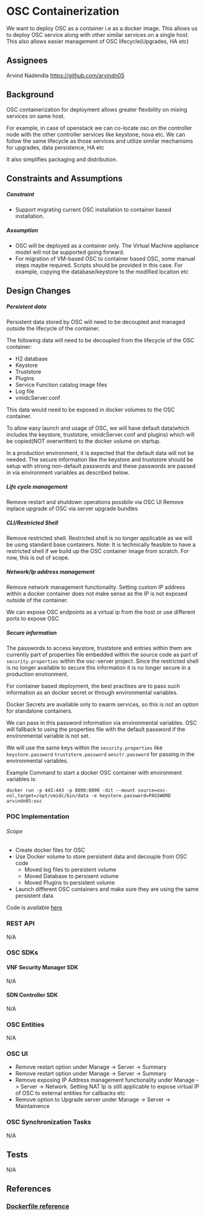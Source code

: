 # OSC Containerization

We want to deploy OSC as a container i.e as a docker image. This allows us to deploy OSC service along with other similar services on a single host. This also allows easier management of OSC lifecycle(Upgrades, HA etc)

## Assignees
Arvind Nadendla https://github.com/arvindn05

## Background

OSC containerization for deployment allows greater flexibility on mixing services on same host.

For example, in case of openstack we can co-locate osc on the controller node with the other controller services like keystone, nova etc. We can follow the same lifecycle as those services and utilize similar mechanisms for upgrades, data persistence, HA etc

It also simplifies packaging and distribution.

## Constraints and Assumptions

##### Constraint
- Support migrating current OSC installation to container based installation.

##### Assumption
- OSC will be deployed as a container only. The Virtual Machine appliance model will not be supported going forward.
- For migration of VM-based OSC to container based OSC, some manual steps maybe required. Scripts should be provided in this case. For example, copying the database/keystore to the modified location etc

## Design Changes

##### Persistent data
Persistent data stored by OSC will need to be decoupled and managed outside the lifecycle of the container.

The following data will need to be decoupled from the lifecycle of the OSC container:
- H2 database
- Keystore
- Truststore
- Plugins
- Service Function catalog image files
- Log file
- vmidcServer.conf

This data would need to be exposed in docker volumes to the OSC container.

To allow easy launch and usage of OSC, we will have default data(which includes the keystore, truststore, vmidcServer.conf and plugins) which will be copied(NOT overwritten) to the docker volume on startup.

In a production environment, it is expected that the default data will not be needed. The secure information like the keystore and truststore should be setup with strong non-default passwords and these passwords are passed in via environment variables as described below.

##### Life cycle management
Remove restart and shutdown operations possbile via OSC UI
Remove inplace upgrade of OSC via server upgrade bundles

##### CLI/Restricted Shell
Remove restricted shell. Restricted shell is no longer applicable as we will be using standard base containers.
Note: It is technically feasible to have a restricted shell if we build up the OSC container image from scratch. For now, this is out of scope.

##### Network/Ip address management
Remove network management functionality. Setting custom IP address within a docker container does not make sense as the IP is not exposed outside of the container.

We can expose OSC endpoints as a virtual ip from the host or use different ports to expose OSC

##### Secure information
The passwords to access keystore, truststore and entries within them are currently part of properties file embedded within the source code as part of `security.properties` within the osc-server project. Since the restricted shell is no longer available to secure this information it is no longer secure in a production environment.

For container based deployment, the best practises are to pass such information as an docker secret or through environmental variables.

Docker Secrets are available only to swarm services, so this is not an option for standalone containers.

We can pass in this password information via environmental variables. OSC will fallback to using the properties file with the default password if the environmental variable is not set.

We will use the same keys within the `security.properties` like `keystore.password` `truststore.password` `aesctr.password` for passing in the environmental variables.

Example Command to start a docker OSC container with environment variables is:

`docker run -p 443:443 -p 8090:8090 -dit --mount source=osc-vol,target=/opt/vmidc/bin/data -e keystore.password=PASSWORD arvindn05:osc`


### POC Implementation

###### Scope
- Create docker files for OSC
- Use Docker volume to store persistent data and decouple from OSC code
	- Moved log files to persistent volume
	- Moved Database to persisent volume
	- Moved Plugins to persistent volume
- Launch different OSC containers and make sure they are using the same persistent data

Code is available [here](https://github.com/arvindn05/osc-core/tree/docker)

### REST API
N/A

### OSC SDKs

#### VNF Security Manager SDK
N/A

#### SDN Controller SDK
N/A

### OSC Entities
N/A

### OSC UI
- Remove restart option under Manage -> Server -> Summary
- Remove restart option under Manage -> Server -> Summary
- Remove exposing IP Address management functionality under Manage -> Server -> Network. Setting NAT Ip is still applicable to expose virtual IP of OSC to external entities for callbacks etc
- Remove option to Upgrade server under Manage -> Server -> Maintainence

### OSC Synchronization Tasks
N/A

## Tests
N/A

## References
### [Dockerfile reference](https://docs.docker.com/engine/reference/builder/)
